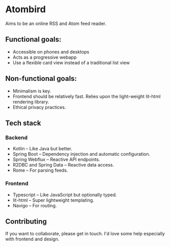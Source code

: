 # Atombird
Aims to be an online RSS and Atom feed reader.

## Functional goals:
* Accessible on phones and desktops
* Acts as a progressive webapp
* Use a flexible card view instead of a traditional list view

## Non-functional goals:
* Minimalism is key.
* Frontend should be relatively fast. Relies upon the light-weight lit-html rendering library.
* Ethical privacy practices.

## Tech stack
### Backend
* Kotlin – Like Java but better.
* Spring Boot – Dependency injection and automatic configuration.
* Spring Webflux – Reactive API endpoints.
* R2DBC and Spring Data – Reactive data access.
* Rome – For parsing feeds.

### Frontend
* Typescript – Like JavaScript but optionally typed.
* lit-html – Super lightweight templating.
* Navigo – For routing.

## Contributing
If you want to collaborate, please get in touch. I'd love some help especially with frontend and design.

